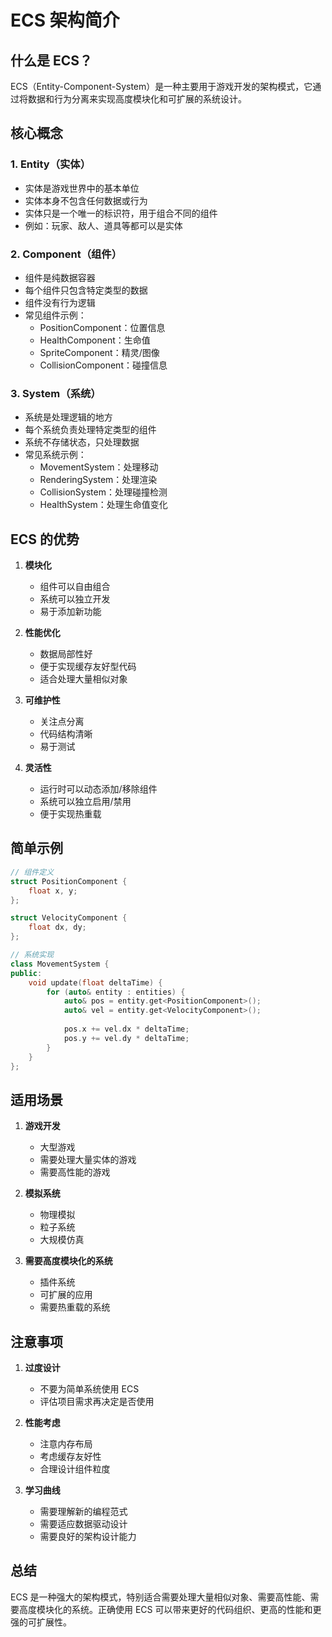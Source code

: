 # ECS 架构简介

## 什么是 ECS？

ECS（Entity-Component-System）是一种主要用于游戏开发的架构模式，它通过将数据和行为分离来实现高度模块化和可扩展的系统设计。

## 核心概念

### 1. Entity（实体）
- 实体是游戏世界中的基本单位
- 实体本身不包含任何数据或行为
- 实体只是一个唯一的标识符，用于组合不同的组件
- 例如：玩家、敌人、道具等都可以是实体

### 2. Component（组件）
- 组件是纯数据容器
- 每个组件只包含特定类型的数据
- 组件没有行为逻辑
- 常见组件示例：
  - PositionComponent：位置信息
  - HealthComponent：生命值
  - SpriteComponent：精灵/图像
  - CollisionComponent：碰撞信息

### 3. System（系统）
- 系统是处理逻辑的地方
- 每个系统负责处理特定类型的组件
- 系统不存储状态，只处理数据
- 常见系统示例：
  - MovementSystem：处理移动
  - RenderingSystem：处理渲染
  - CollisionSystem：处理碰撞检测
  - HealthSystem：处理生命值变化

## ECS 的优势

1. **模块化**
   - 组件可以自由组合
   - 系统可以独立开发
   - 易于添加新功能

2. **性能优化**
   - 数据局部性好
   - 便于实现缓存友好型代码
   - 适合处理大量相似对象

3. **可维护性**
   - 关注点分离
   - 代码结构清晰
   - 易于测试

4. **灵活性**
   - 运行时可以动态添加/移除组件
   - 系统可以独立启用/禁用
   - 便于实现热重载

## 简单示例

```cpp
// 组件定义
struct PositionComponent {
    float x, y;
};

struct VelocityComponent {
    float dx, dy;
};

// 系统实现
class MovementSystem {
public:
    void update(float deltaTime) {
        for (auto& entity : entities) {
            auto& pos = entity.get<PositionComponent>();
            auto& vel = entity.get<VelocityComponent>();
            
            pos.x += vel.dx * deltaTime;
            pos.y += vel.dy * deltaTime;
        }
    }
};
```

## 适用场景

1. **游戏开发**
   - 大型游戏
   - 需要处理大量实体的游戏
   - 需要高性能的游戏

2. **模拟系统**
   - 物理模拟
   - 粒子系统
   - 大规模仿真

3. **需要高度模块化的系统**
   - 插件系统
   - 可扩展的应用
   - 需要热重载的系统

## 注意事项

1. **过度设计**
   - 不要为简单系统使用 ECS
   - 评估项目需求再决定是否使用

2. **性能考虑**
   - 注意内存布局
   - 考虑缓存友好性
   - 合理设计组件粒度

3. **学习曲线**
   - 需要理解新的编程范式
   - 需要适应数据驱动设计
   - 需要良好的架构设计能力

## 总结

ECS 是一种强大的架构模式，特别适合需要处理大量相似对象、需要高性能、需要高度模块化的系统。正确使用 ECS 可以带来更好的代码组织、更高的性能和更强的可扩展性。 